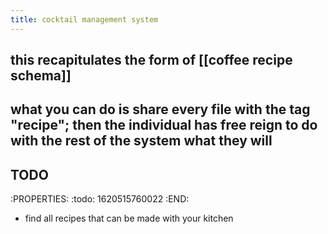 ```yaml
---
title: cocktail management system
---
```


## this recapitulates the form of [[coffee recipe schema]]
## what you can do is share every file with the tag "recipe"; then the individual has free reign to do with the rest of the system what they will
## TODO 
:PROPERTIES:
:todo: 1620515760022
:END:
 - find all recipes that can be made with your kitchen
